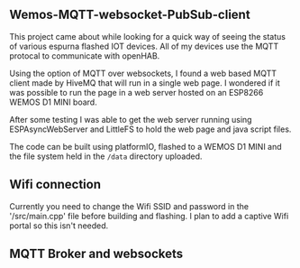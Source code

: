 ﻿## Wemos-MQTT-websocket-PubSub-client
 
 This project came about while looking for a quick way of seeing the status of various espurna flashed IOT devices. All of my devices use the MQTT protocal to communicate with openHAB.
 
 Using the option of MQTT over websockets, I found a web based MQTT client made by HiveMQ that will run in a single web page. I wondered if it was possible to run the page in a web server hosted on an ESP8266 WEMOS D1 MINI board.
 
 After some testing I was able to get the web server running using ESPAsyncWebServer and LittleFS to hold the web page and java script files.
 
 The code can be built using platformIO, flashed to a WEMOS D1 MINI and the file system held in the `/data` directory uploaded.
 
 ## Wifi connection
 
 Currently you need to change the Wifi SSID and password in the '/src/main.cpp' file before building and flashing. I plan to add a captive Wifi portal so this isn't needed.
 
 ## MQTT Broker and websockets
